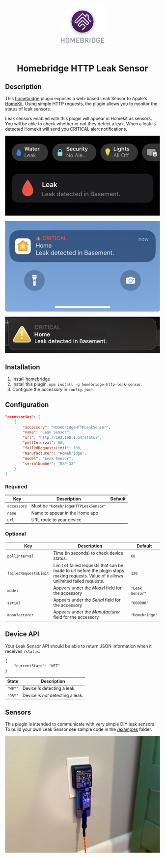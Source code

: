 <p align="center">

<img src="https://github.com/homebridge/branding/raw/master/logos/homebridge-wordmark-logo-vertical.png" width="150">

</p>

<span align="center">

# Homebridge HTTP Leak Sensor

</span>

## Description

This [homebridge](https://github.com/homebridge/homebridge) plugin exposes a web-based Leak Sensor to Apple's [HomeKit](http://www.apple.com/ios/home/). Using simple HTTP requests, the plugin allows you to monitor the status of leak sensors.

Leak sensors enabled with this plugin will appear in Homekit as sensors. You will be able to check whether or not they detect a leak. When a leak is detected Homekit will send you CRITICAL alert notifications. 

![](images/homekit.jpg)

![](images/ios-critical-alert.jpg)

![](images/macos-critical-alert.jpg)

## Installation

1. Install [homebridge](https://github.com/homebridge/homebridge#installation)
2. Install this plugin. `npm install -g homebridge-http-leak-sensor`.
3. Configure the accessory in `config.json`.

## Configuration

```json
"accessories": [
    {
        "accessory": "HomebridgeHTTPLeakSensor",
        "name": "Leak Sensor",
        "url": "http://192.168.1.54/status",
        "pollInterval": 60,
        "failedRequestsLimit": 100,
        "manufacturer": "Homebridge",
        "model": "Leak Sensor",
        "serialNumber": "ESP-32"
    }
]
```

### Required
| Key | Description | Default |
| --- | --- | --- |
| `accessory` | Must be `"HomebridgeHTTPLeakSensor"` |   |
| `name` | Name to appear in the Home app |   |
| `url` | URL route to your device |   |

### Optional
| Key | Description | Default |
| --- | --- | --- |
| `pollInterval` | Time (in seconds) to check device status. | `60` |
| `failedRequestsLimit` | Limit of failed requests that can be made to url before the plugin stops making requests. Value of `0` allows unlimited failed requests. | `120` |
| `model` | Appears under the _Model_ field for the accessory | `"Leak Sensor"` |
| `serial` | Appears under the _Serial_ field for the accessory | `"000000"` |
| `manufacturer` | Appears under the _Manufacturer_ field for the accessory | `"Homebridge"` |

## Device API

Your Leak Sensor API should be able to return JSON information when it receives `/status`:
```
{
    "currentState": "WET"
}
```

| State | Description |
| ----- | --- |
| `"WET"` | Device _is_ detecting a leak. |
| `"DRY"` | Device _is not_ detecting a leak. |

## Sensors

This plugin is intended to communicate with very simple DIY leak sensors. To build your own Leak Sensor see sample code in the [/examples](/examples) folder.

![](/images/diy-leak-sensor.jpg)